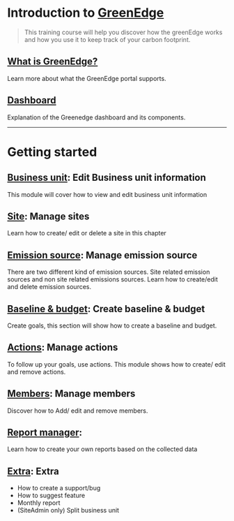 # Introduction to [GreenEdge](https://greenedge.axiansiot.com/)
> This training course will help you discover how the greenEdge works and how you use it to keep track of your carbon footprint.

## [What is GreenEdge?](./GreenEdgeInfo.md)
Learn more about what the GreenEdge portal supports.

## [Dashboard](./GreenEdgeDashboard.md)
Explanation of the Greenedge dashboard and its components.

<hr/>

# Getting started

## [Business unit](./BusinessUnit.md): Edit Business unit information
This module will cover how to view and edit business unit information

## [Site](./Site.md): Manage sites
Learn how to create/ edit or delete a site in this chapter

## [Emission source](./EmissionSource.md): Manage emission source
There are two different kind of emission sources. Site related emission sources and non site related emissions sources. Learn how to create/edit and delete emission sources.

## [Baseline & budget](./BaselineBudget.md): Create baseline & budget
Create goals, this section will show how to create a baseline and budget.

## [Actions](./Actions.md): Manage actions
To follow up your goals, use actions. This module shows how to create/ edit and remove actions.

## [Members](./Members.md): Manage members
Discover how to Add/ edit and remove members.

## [Report manager](./ReportManager.md): 
Learn how to create your own reports based on the collected data

## [Extra](./Extra.md): Extra
- How to create a support/bug
- How to suggest feature
- Monthly report
- (SiteAdmin only) Split business unit
